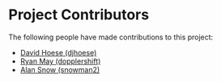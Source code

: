 # Project Contributors

The following people have made contributions to this project:

<!--- Use your GitHub account or any other personal reference URL --->
<!--- If you wish to not use your real name, please use your github username --->
<!--- The list should be alphabetical by last name if possible, with github usernames at the bottom --->
<!--- See https://gist.github.com/djhoese/52220272ec73b12eb8f4a29709be110d for auto-generating parts of this list --->

- [David Hoese (djhoese)](https://github.com/djhoese)
- [Ryan May (dopplershift)](https://github.com/dopplershift)
- [Alan Snow (snowman2)](https://github.com/snowman2)
